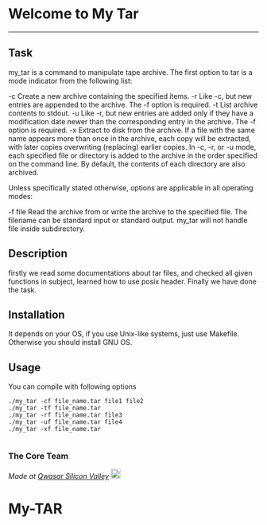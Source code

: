# Welcome to My Tar
***

## Task
my_tar is a command to manipulate tape archive. The first option to tar is a mode indicator from the following list:

-c Create a new archive containing the specified items.
-r Like -c, but new entries are appended to the archive. The -f option is required.
-t List archive contents to stdout.
-u Like -r, but new entries are added only if they have a modification date newer than the corresponding entry in the archive. The -f option is required.
-x Extract to disk from the archive. If a file with the same name appears more than once in the archive, each copy will be extracted, with later copies overwriting (replacing) earlier copies.
In -c, -r, or -u mode, each specified file or directory is added to the archive in the order specified on the command line. By default, the contents of each directory are also archived.

Unless specifically stated otherwise, options are applicable in all operating modes:

-f file Read the archive from or write the archive to the specified file. The filename can be standard input or standard output.
my_tar will not handle file inside subdirectory.

## Description
firstly we read some documentations about tar files, and checked all given functions in subject, learned how to use posix header. Finally we have done the task.

## Installation
It depends on your OS, if you use Unix-like systems, just use Makefile. Otherwise you should install GNU OS.

## Usage
You can compile with following options
```
./my_tar -cf file_name.tar file1 file2
./my_tar -tf file_name.tar
./my_tar -rf file_name.tar file3
./my_tar -uf file_name.tar file4
./my_tar -xf file_name.tar
 
```

### The Core Team


<span><i>Made at <a href='https://qwasar.io'>Qwasar Silicon Valley</a></i></span>
<span><img alt='Qwasar Silicon Valley Logo' src='https://storage.googleapis.com/qwasar-public/qwasar-logo_50x50.png' width='20px'></span>
# My-TAR
